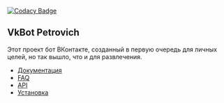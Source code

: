 [![Codacy Badge](https://api.codacy.com/project/badge/Grade/902a018f7e0c4e5d9a823e974a972742)](https://app.codacy.com/manual/Xoma163/xoma163site?utm_source=github.com&utm_medium=referral&utm_content=Xoma163/xoma163site&utm_campaign=Badge_Grade_Settings)

## VkBot Petrovich

Этот проект бот ВКонтакте, созданный в первую очередь для личных целей, но так вышло, что и для развлечения.

-   [Документация](https://vk.com/@igor_petrovich_ksta-instrukciya-po-ispolzovaniu) 
-   [FAQ](./readme/faq.md)
-   [API](./readme/api.md) 
-   [Установка](./readme/setup.md)
